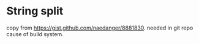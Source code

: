 # String split

copy from https://gist.github.com/naedanger/8881830. needed in git repo cause of build system.

